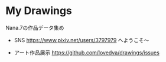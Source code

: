 # My Drawings
Nana.7の作品データ集め

- SNS
https://www.pixiv.net/users/3797979 へようこそ～

- アート作品展示
https://github.com/lovedva/drawings/issues  
